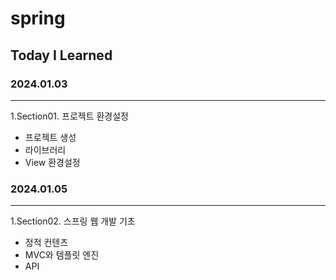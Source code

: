 # spring
Today I Learned
---
### 2024.01.03
****
1.Section01. 프로젝트 환경설정
  * 프로젝트 생성
  * 라이브러리
  * View 환경설정

### 2024.01.05
****
1.Section02. 스프링 웹 개발 기초
  * 정적 컨텐츠
  * MVC와 템플릿 엔진
  * API
